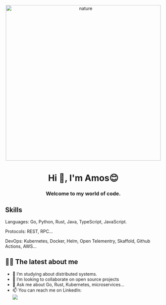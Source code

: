 <div align="center">
<img width="500" alt="nature" src="green.avif">
</div>

<h1 align="center">Hi 👋, I'm Amos😊  </h1>
<h3 align="center">Welcome to my world of code.</h3>

## Skills 

Languages: Go, Python, Rust, Java, TypeScript, JavaScript.

Protocols: REST, RPC...

DevOps: Kubernetes, Docker, Helm, Open Telementry, Skaffold, Github Actions, AWS...

## 👨‍💻 The latest about me 

- 🔭 I’m studying about distributed systems. 
- 👯 I’m looking to collaborate on open source projects 
- 💬 Ask me about Go, Rust, Kubernetes, microservices...
- 📫 You can reach me on LinkedIn:\
<a href="https://www.linkedin.com/in/amos-ehiguese-201b33100/"><img src="https://img.shields.io/badge/LinkedIn-0077B5?style=for-the-badge&logo=linkedin&logoColor=white"/></a>


 

